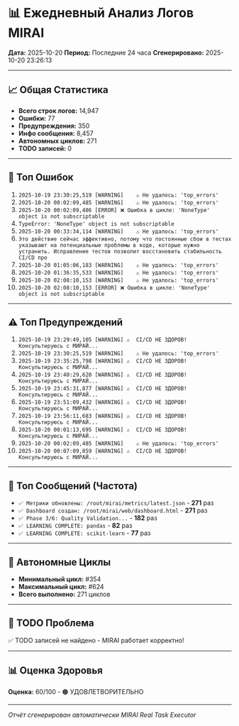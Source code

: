 # 📊 Ежедневный Анализ Логов MIRAI

**Дата:** 2025-10-20
**Период:** Последние 24 часа
**Сгенерировано:** 2025-10-20 23:26:13

---

## 📈 Общая Статистика

- **Всего строк логов:** 14,947
- **Ошибки:** 77
- **Предупреждения:** 350
- **Инфо сообщения:** 8,457
- **Автономных циклов:** 271
- **TODO записей:** 0

---

## 🔴 Топ Ошибок

1. `2025-10-19 23:30:25,519 [WARNING]    ⚠️ Не удалось: 'top_errors'`
2. `2025-10-20 00:02:09,485 [WARNING]    ⚠️ Не удалось: 'top_errors'`
3. `2025-10-20 00:02:09,486 [ERROR] ❌ Ошибка в цикле: 'NoneType' object is not subscriptable`
4. `TypeError: 'NoneType' object is not subscriptable`
5. `2025-10-20 00:33:34,114 [WARNING]    ⚠️ Не удалось: 'top_errors'`
6. `Это действие сейчас эффективно, потому что постоянные сбои в тестах указывают на потенциальные проблемы в коде, которые нужно устранить. Исправление тестов позволит восстановить стабильность CI/CD про`
7. `2025-10-20 01:05:06,183 [WARNING]    ⚠️ Не удалось: 'top_errors'`
8. `2025-10-20 01:36:35,533 [WARNING]    ⚠️ Не удалось: 'top_errors'`
9. `2025-10-20 02:08:10,153 [WARNING]    ⚠️ Не удалось: 'top_errors'`
10. `2025-10-20 02:08:10,153 [ERROR] ❌ Ошибка в цикле: 'NoneType' object is not subscriptable`

---

## ⚠️ Топ Предупреждений

1. `2025-10-19 23:29:49,105 [WARNING] ⚠️  CI/CD НЕ ЗДОРОВ! Консультируюсь с МИРАЙ...`
2. `2025-10-19 23:30:25,519 [WARNING]    ⚠️ Не удалось: 'top_errors'`
3. `2025-10-19 23:35:25,798 [WARNING] ⚠️  CI/CD НЕ ЗДОРОВ! Консультируюсь с МИРАЙ...`
4. `2025-10-19 23:40:29,620 [WARNING] ⚠️  CI/CD НЕ ЗДОРОВ! Консультируюсь с МИРАЙ...`
5. `2025-10-19 23:45:31,877 [WARNING] ⚠️  CI/CD НЕ ЗДОРОВ! Консультируюсь с МИРАЙ...`
6. `2025-10-19 23:51:09,432 [WARNING] ⚠️  CI/CD НЕ ЗДОРОВ! Консультируюсь с МИРАЙ...`
7. `2025-10-19 23:56:11,683 [WARNING] ⚠️  CI/CD НЕ ЗДОРОВ! Консультируюсь с МИРАЙ...`
8. `2025-10-20 00:01:13,695 [WARNING] ⚠️  CI/CD НЕ ЗДОРОВ! Консультируюсь с МИРАЙ...`
9. `2025-10-20 00:02:09,485 [WARNING]    ⚠️ Не удалось: 'top_errors'`
10. `2025-10-20 00:07:09,859 [WARNING] ⚠️  CI/CD НЕ ЗДОРОВ! Консультируюсь с МИРАЙ...`

---

## 💬 Топ Сообщений (Частота)

- `✅ Метрики обновлены: /root/mirai/metrics/latest.json` - **271** раз
- `✅ Dashboard создан: /root/mirai/web/dashboard.html` - **271** раз
- `✅ Phase 3/6: Quality Validation...` - **182** раз
- `✅ LEARNING COMPLETE: pandas` - **82** раз
- `✅ LEARNING COMPLETE: scikit-learn` - **77** раз

---

## 🔄 Автономные Циклы

- **Минимальный цикл:** #354
- **Максимальный цикл:** #624
- **Всего выполнено:** 271 циклов

---

## 🚨 TODO Проблема

✅ TODO записей не найдено - MIRAI работает корректно!

---

## 📊 Оценка Здоровья

**Оценка:** 60/100 - 🟠 УДОВЛЕТВОРИТЕЛЬНО

---

*Отчёт сгенерирован автоматически MIRAI Real Task Executor*
